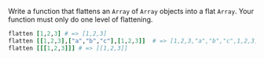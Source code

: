Write a function that flattens an `Array` of `Array` objects into a flat `Array`. Your function must only do one level of flattening.

```ruby
flatten [1,2,3] # => [1,2,3]
flatten [[1,2,3],["a","b","c"],[1,2,3]]  # => [1,2,3,"a","b","c",1,2,3]
flatten [[[1,2,3]]] # => [[1,2,3]]
```